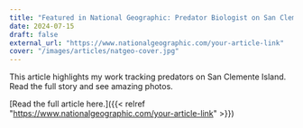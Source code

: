 ```yaml
---
title: "Featured in National Geographic: Predator Biologist on San Clemente Island"
date: 2024-07-15
draft: false
external_url: "https://www.nationalgeographic.com/your-article-link"
cover: "/images/articles/natgeo-cover.jpg"
---
```


This article highlights my work tracking predators on San Clemente Island. Read the full story and see amazing photos.

[Read the full article here.]({{< relref "https://www.nationalgeographic.com/your-article-link" >}})